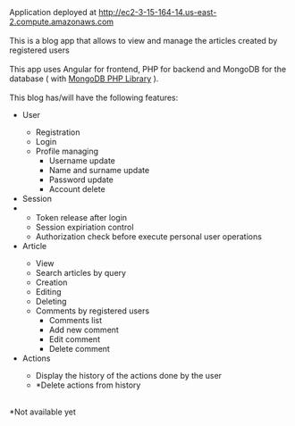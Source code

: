 
<div>
    Application deployed at <a href="http://ec2-3-15-164-14.us-east-2.compute.amazonaws.com">http://ec2-3-15-164-14.us-east-2.compute.amazonaws.com<a>
</div>
<br>
<div>This is a blog app that allows to view and manage the articles created by registered users</div>
<br>
<div>
This app uses Angular for frontend, PHP for backend and MongoDB for the database ( with <a href="https://github.com/mongodb/mongo-php-library">MongoDB PHP Library</a> ).
</div>
<br>
<div>
This blog has/will have the following features:
<ul>
  <li>User</li>
  <ul>
    <li>Registration</li>
    <li>Login</li>
    <li>
      Profile managing
      <ul>
        <li>Username update</li>
        <li>Name and surname update</li>
        <li>Password update</li>
        <li>Account delete</li>
      </ul>
    </li>
  </ul>
  <li>Session<li>
  <ul>
    <li>Token release after login</li>
    <li>Session expiriation control</li>
    <li>Authorization check before execute personal user operations</li>
  </ul>
  <li>Article</li>
  <ul>
    <li>View</li>
    <li>Search articles by query</li>
    <li>Creation</li>
    <li>Editing</li>
    <li>Deleting</li>
    <li>
      Comments by registered users
      <ul>
        <li>Comments list</li>
        <li>Add new comment</li>
        <li>Edit comment</li>
        <li>Delete comment</li>
      </ul>
    </li>
  </ul>
  <li>Actions</li>
  <ul>
    <li>Display the history of the actions done by the user</li>
    <li>*Delete actions from history</li>
  </ul>
</ul>
</div>
<div>
</div>
<br>
<div>*Not available yet</div>





